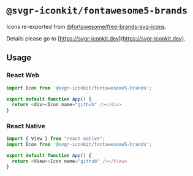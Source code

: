 # `@svgr-iconkit/fontawesome5-brands`

Icons re-exported from [@fortawesome/free-brands-svg-icons](https://www.npmjs.com/package/@fortawesome/free-brands-svg-icons).

Details please go to [https://svgr-iconkit.dev](https://svgr-iconkit.dev).

## Usage

### React Web

```javascript
import Icon from '@svgr-iconkit/fontawesome5-brands';

export default function App() {
  return <div><Icon name="github" /></div>
}

```

### React Native

```javascript
import { View } from "react-native";
import Icon from '@svgr-iconkit/fontawesome5-brands';

export default function App() {
  return <View><Icon name="github" /></View>
}

```
